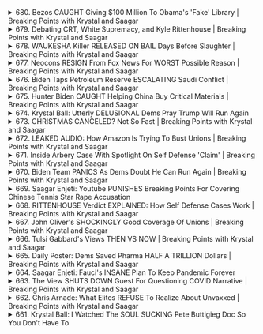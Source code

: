 <details>
<summary>680. Bezos CAUGHT Giving $100 Million To Obama's 'Fake' Library | Breaking Points with Krystal and Saagar</summary><br>

<a href="https://www.youtube.com/watch?v=WV5mIAHwJ6A" target="_blank">
    <img src="https://img.youtube.com/vi/WV5mIAHwJ6A/maxresdefault.jpg" 
        alt="[Youtube]" width="200">
</a>

# Bezos CAUGHT Giving $100 Million To Obama's 'Fake' Library | Breaking Points with Krystal and Saagar


</details>

<details>
<summary>679. Debating CRT, White Supremacy, and Kyle Rittenhouse | Breaking Points with Krystal and Saagar</summary><br>

<a href="https://www.youtube.com/watch?v=XcchmBysg_M" target="_blank">
    <img src="https://img.youtube.com/vi/XcchmBysg_M/maxresdefault.jpg" 
        alt="[Youtube]" width="200">
</a>

# Debating CRT, White Supremacy, and Kyle Rittenhouse | Breaking Points with Krystal and Saagar


</details>

<details>
<summary>678. WAUKESHA Killer RELEASED ON BAIL Days Before Slaughter | Breaking Points with Krystal and Saagar</summary><br>

<a href="https://www.youtube.com/watch?v=BGM5n-blMGM" target="_blank">
    <img src="https://img.youtube.com/vi/BGM5n-blMGM/maxresdefault.jpg" 
        alt="[Youtube]" width="200">
</a>

# WAUKESHA Killer RELEASED ON BAIL Days Before Slaughter | Breaking Points with Krystal and Saagar


</details>

<details>
<summary>677. Neocons RESIGN From Fox News For WORST Possible Reason | Breaking Points with Krystal and Saagar</summary><br>

<a href="https://www.youtube.com/watch?v=8d4VRWwFR88" target="_blank">
    <img src="https://img.youtube.com/vi/8d4VRWwFR88/maxresdefault.jpg" 
        alt="[Youtube]" width="200">
</a>

# Neocons RESIGN From Fox News For WORST Possible Reason | Breaking Points with Krystal and Saagar


</details>

<details>
<summary>676. Biden Taps Petroleum Reserve ESCALATING Saudi Conflict | Breaking Points with Krystal and Saagar</summary><br>

<a href="https://www.youtube.com/watch?v=33NvamyczwQ" target="_blank">
    <img src="https://img.youtube.com/vi/33NvamyczwQ/maxresdefault.jpg" 
        alt="[Youtube]" width="200">
</a>

# Biden Taps Petroleum Reserve ESCALATING Saudi Conflict | Breaking Points with Krystal and Saagar


</details>

<details>
<summary>675. Hunter Biden CAUGHT Helping China Buy Critical Materials | Breaking Points with Krystal and Saagar</summary><br>

<a href="https://www.youtube.com/watch?v=ysB31lVdAZE" target="_blank">
    <img src="https://img.youtube.com/vi/ysB31lVdAZE/maxresdefault.jpg" 
        alt="[Youtube]" width="200">
</a>

# Hunter Biden CAUGHT Helping China Buy Critical Materials | Breaking Points with Krystal and Saagar


</details>

<details>
<summary>674. Krystal Ball: Utterly DELUSIONAL Dems Pray Trump Will Run Again</summary><br>

<a href="https://www.youtube.com/watch?v=g9CDXbtUKvo" target="_blank">
    <img src="https://img.youtube.com/vi/g9CDXbtUKvo/maxresdefault.jpg" 
        alt="[Youtube]" width="200">
</a>

# Krystal Ball: Utterly DELUSIONAL Dems Pray Trump Will Run Again


</details>

<details>
<summary>673. CHRISTMAS CANCELED? Not So Fast | Breaking Points with Krystal and Saagar</summary><br>

<a href="https://www.youtube.com/watch?v=MqWqscM_eOc" target="_blank">
    <img src="https://img.youtube.com/vi/MqWqscM_eOc/maxresdefault.jpg" 
        alt="[Youtube]" width="200">
</a>

# CHRISTMAS CANCELED? Not So Fast | Breaking Points with Krystal and Saagar


</details>

<details>
<summary>672. LEAKED AUDIO: How Amazon Is Trying To Bust Unions | Breaking Points with Krystal and Saagar</summary><br>

<a href="https://www.youtube.com/watch?v=PKgyAfl6ul8" target="_blank">
    <img src="https://img.youtube.com/vi/PKgyAfl6ul8/maxresdefault.jpg" 
        alt="[Youtube]" width="200">
</a>

# LEAKED AUDIO: How Amazon Is Trying To Bust Unions | Breaking Points with Krystal and Saagar


</details>

<details>
<summary>671. Inside Arbery Case With Spotlight On Self Defense 'Claim' | Breaking Points with Krystal and Saagar</summary><br>

<a href="https://www.youtube.com/watch?v=IR9XsOCP43Y" target="_blank">
    <img src="https://img.youtube.com/vi/IR9XsOCP43Y/maxresdefault.jpg" 
        alt="[Youtube]" width="200">
</a>

# Inside Arbery Case With Spotlight On Self Defense 'Claim' | Breaking Points with Krystal and Saagar


</details>

<details>
<summary>670. Biden Team PANICS As Dems Doubt He Can Run Again | Breaking Points with Krystal and Saagar</summary><br>

<a href="https://www.youtube.com/watch?v=PBTFtz7fNxk" target="_blank">
    <img src="https://img.youtube.com/vi/PBTFtz7fNxk/maxresdefault.jpg" 
        alt="[Youtube]" width="200">
</a>

# Biden Team PANICS As Dems Doubt He Can Run Again | Breaking Points with Krystal and Saagar


</details>

<details>
<summary>669. Saagar Enjeti: Youtube PUNISHES Breaking Points For Covering Chinese Tennis Star Rape Accusation</summary><br>

<a href="https://www.youtube.com/watch?v=8_AXX1NyxWo" target="_blank">
    <img src="https://img.youtube.com/vi/8_AXX1NyxWo/maxresdefault.jpg" 
        alt="[Youtube]" width="200">
</a>

# Saagar Enjeti: Youtube PUNISHES Breaking Points For Covering Chinese Tennis Star Rape Accusation


</details>

<details>
<summary>668. RITTENHOUSE Verdict EXPLAINED: How Self Defense Cases Work | Breaking Points with Krystal and Saagar</summary><br>

<a href="https://www.youtube.com/watch?v=bUBBY4AHpjI" target="_blank">
    <img src="https://img.youtube.com/vi/bUBBY4AHpjI/maxresdefault.jpg" 
        alt="[Youtube]" width="200">
</a>

# RITTENHOUSE Verdict EXPLAINED: How Self Defense Cases Work | Breaking Points with Krystal and Saagar


</details>

<details>
<summary>667. John Oliver's SHOCKINGLY Good Coverage Of Unions | Breaking Points with Krystal and Saagar</summary><br>

<a href="https://www.youtube.com/watch?v=LC-n9s9tvA0" target="_blank">
    <img src="https://img.youtube.com/vi/LC-n9s9tvA0/maxresdefault.jpg" 
        alt="[Youtube]" width="200">
</a>

# John Oliver's SHOCKINGLY Good Coverage Of Unions | Breaking Points with Krystal and Saagar


</details>

<details>
<summary>666. Tulsi Gabbard's Views THEN VS NOW | Breaking Points with Krystal and Saagar</summary><br>

<a href="https://www.youtube.com/watch?v=qjUCwX4MU14" target="_blank">
    <img src="https://img.youtube.com/vi/qjUCwX4MU14/maxresdefault.jpg" 
        alt="[Youtube]" width="200">
</a>

# Tulsi Gabbard's Views THEN VS NOW | Breaking Points with Krystal and Saagar


</details>

<details>
<summary>665. Daily Poster: Dems Saved Pharma HALF A TRILLION Dollars | Breaking Points with Krystal and Saagar</summary><br>

<a href="https://www.youtube.com/watch?v=Q47IxzPbf3Y" target="_blank">
    <img src="https://img.youtube.com/vi/Q47IxzPbf3Y/maxresdefault.jpg" 
        alt="[Youtube]" width="200">
</a>

# Daily Poster: Dems Saved Pharma HALF A TRILLION Dollars | Breaking Points with Krystal and Saagar


</details>

<details>
<summary>664. Saagar Enjeti: Fauci's INSANE Plan To Keep Pandemic Forever</summary><br>

<a href="https://www.youtube.com/watch?v=szHHJ6JzTOw" target="_blank">
    <img src="https://img.youtube.com/vi/szHHJ6JzTOw/maxresdefault.jpg" 
        alt="[Youtube]" width="200">
</a>

# Saagar Enjeti: Fauci's INSANE Plan To Keep Pandemic Forever


</details>

<details>
<summary>663. The View SHUTS DOWN Guest For Questioning COVID Narrative | Breaking Points with Krystal and Saagar</summary><br>

<a href="https://www.youtube.com/watch?v=dYliPVvFdz4" target="_blank">
    <img src="https://img.youtube.com/vi/dYliPVvFdz4/maxresdefault.jpg" 
        alt="[Youtube]" width="200">
</a>

# The View SHUTS DOWN Guest For Questioning COVID Narrative | Breaking Points with Krystal and Saagar


</details>

<details>
<summary>662. Chris Arnade: What Elites REFUSE To Realize About Unvaxxed | Breaking Points with Krystal and Saagar</summary><br>

<a href="https://www.youtube.com/watch?v=ui_dnbMaUMw" target="_blank">
    <img src="https://img.youtube.com/vi/ui_dnbMaUMw/maxresdefault.jpg" 
        alt="[Youtube]" width="200">
</a>

# Chris Arnade: What Elites REFUSE To Realize About Unvaxxed | Breaking Points with Krystal and Saagar


</details>

<details>
<summary>661. Krystal Ball: I Watched The SOUL SUCKING Pete Buttigieg Doc So You Don't Have To</summary><br>

<a href="https://www.youtube.com/watch?v=yrUkScUpSX0" target="_blank">
    <img src="https://img.youtube.com/vi/yrUkScUpSX0/maxresdefault.jpg" 
        alt="[Youtube]" width="200">
</a>

# Krystal Ball: I Watched The SOUL SUCKING Pete Buttigieg Doc So You Don't Have To


</details>

